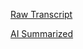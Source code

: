 [Raw Transcript](https://github.com/MCBasterSheet/MCBasterSheet/blob/main/MCB150/pages/AI%20Summarized%202-5-2024.md)


[AI Summarized](https://github.com/MCBasterSheet/MCBasterSheet/blob/main/MCB150/pages/AI%20Summarized%202-5-2024.md)
